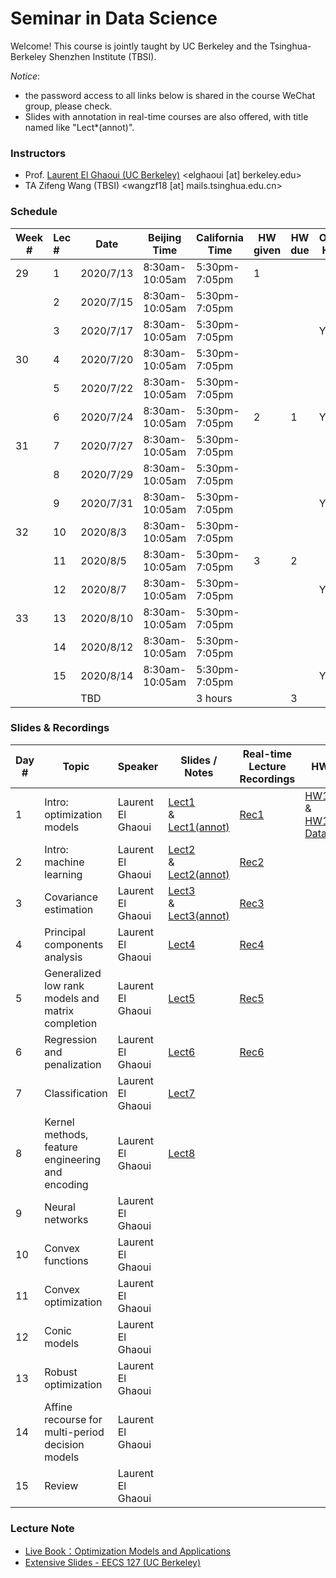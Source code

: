 # Seminar in Data Science

Welcome! This course is jointly taught by UC Berkeley and the Tsinghua-Berkeley Shenzhen Institute (TBSI).

*Notice*: 

- the password access to all links below is shared in the course WeChat group, please check.
- Slides with annotation in real-time courses are also offered, with title named like "Lect*(annot)".



### Instructors

- Prof. [Laurent El Ghaoui (UC Berkeley)](https://people.eecs.berkeley.edu/~elghaoui/) <elghaoui  [at] berkeley.edu>
- TA Zifeng Wang (TBSI) <wangzf18 [at] mails.tsinghua.edu.cn>



### Schedule

| Week # | Lec # | Date      | Beijing Time   | California Time | HW given | HW due | Office Hour |
| ------ | :---- | --------- | -------------- | --------------- | -------- | ------ | ----------- |
| 29     | 1     | 2020/7/13 | 8:30am-10:05am | 5:30pm-7:05pm   | 1        |        |             |
|        | 2     | 2020/7/15 | 8:30am-10:05am | 5:30pm-7:05pm   |          |        |             |
|        | 3     | 2020/7/17 | 8:30am-10:05am | 5:30pm-7:05pm   |          |        | Yes         |
| 30     | 4     | 2020/7/20 | 8:30am-10:05am | 5:30pm-7:05pm   |          |        |             |
|        | 5     | 2020/7/22 | 8:30am-10:05am | 5:30pm-7:05pm   |          |        |             |
|        | 6     | 2020/7/24 | 8:30am-10:05am | 5:30pm-7:05pm   | 2        | 1      | Yes         |
| 31     | 7     | 2020/7/27 | 8:30am-10:05am | 5:30pm-7:05pm   |          |        |             |
|        | 8     | 2020/7/29 | 8:30am-10:05am | 5:30pm-7:05pm   |          |        |             |
|        | 9     | 2020/7/31 | 8:30am-10:05am | 5:30pm-7:05pm   |          |        | Yes         |
| 32     | 10    | 2020/8/3  | 8:30am-10:05am | 5:30pm-7:05pm   |          |        |             |
|        | 11    | 2020/8/5  | 8:30am-10:05am | 5:30pm-7:05pm   | 3        | 2      |             |
|        | 12    | 2020/8/7  | 8:30am-10:05am | 5:30pm-7:05pm   |          |        | Yes         |
| 33     | 13    | 2020/8/10 | 8:30am-10:05am | 5:30pm-7:05pm   |          |        |             |
|        | 14    | 2020/8/12 | 8:30am-10:05am | 5:30pm-7:05pm   |          |        |             |
|        | 15    | 2020/8/14 | 8:30am-10:05am | 5:30pm-7:05pm   |          |        | Yes         |
|        |       | TBD       |                | 3 hours         |          | 3      |             |



### Slides & Recordings

| Day # | Topic                                             | Speaker           | Slides / Notes                                               | Real-time  Lecture Recordings                                | HW                                                           |
| ----- | ------------------------------------------------- | ----------------- | ------------------------------------------------------------ | ------------------------------------------------------------ | ------------------------------------------------------------ |
| 1     | Intro: optimization models                        | Laurent El Ghaoui | [Lect1](https://cloud.tsinghua.edu.cn/f/a4b7d6177c834266bafa/)<br />&<br />[Lect1(annot)](https://cloud.tsinghua.edu.cn/f/ede7beab10054de9beac/) | [Rec1](https://cloud.tsinghua.edu.cn/f/e95a96694ab4411db9ef/) | [HW1](https://cloud.tsinghua.edu.cn/f/1df50b71c25248799321/)<br />&<br />[HW1-Data](https://cloud.tsinghua.edu.cn/f/3fc33723e0f04836b831/) |
| 2     | Intro: machine learning                           | Laurent El Ghaoui | [Lect2](https://cloud.tsinghua.edu.cn/f/68587cb22b1f4391b347/)<br />&<br />[Lect2(annot)](https://cloud.tsinghua.edu.cn/f/150c09df49ec4bf6a4f9/) | [Rec2](https://cloud.tsinghua.edu.cn/f/9c2c3e3416db475997c5/) |                                                              |
| 3     | Covariance estimation                             | Laurent El Ghaoui | [Lect3](https://cloud.tsinghua.edu.cn/f/6165ac02bb2d42588171/)<br />&<br />[Lect3(annot)](https://cloud.tsinghua.edu.cn/f/9c7ecd27ee4943ea820b/) | [Rec3](https://cloud.tsinghua.edu.cn/f/7cce93b3a920468a82ec/) |                                                              |
| 4     | Principal components analysis                     | Laurent El Ghaoui | [Lect4](https://cloud.tsinghua.edu.cn/f/693d1672a90d40388ca5/) | [Rec4](https://cloud.tsinghua.edu.cn/f/4504e7efd31b4aedbfad/) |                                                              |
| 5     | Generalized low rank models and matrix completion | Laurent El Ghaoui | [Lect5](https://cloud.tsinghua.edu.cn/f/1226fb0aa4f042fdb876/) | [Rec5](https://cloud.tsinghua.edu.cn/f/3058381cddc54a73b604/) |                                                              |
| 6     | Regression and penalization                       | Laurent El Ghaoui | [Lect6](https://cloud.tsinghua.edu.cn/f/452bddbdb755415a8e94/) | [Rec6](https://cloud.tsinghua.edu.cn/f/cc6f3fe5646f4ca0abed/) |                                                              |
| 7     | Classification                                    | Laurent El Ghaoui | [Lect7](https://cloud.tsinghua.edu.cn/f/02cf0b8f6dfe4300853a/) |                                                              |                                                              |
| 8     | Kernel methods, feature engineering and encoding  | Laurent El Ghaoui | [Lect8](https://cloud.tsinghua.edu.cn/f/a5619c7987ea4e209e03/) |                                                              |                                                              |
| 9     | Neural networks                                   | Laurent El Ghaoui |                                                              |                                                              |                                                              |
| 10    | Convex functions                                  | Laurent El Ghaoui |                                                              |                                                              |                                                              |
| 11    | Convex optimization                               | Laurent El Ghaoui |                                                              |                                                              |                                                              |
| 12    | Conic models                                      | Laurent El Ghaoui |                                                              |                                                              |                                                              |
| 13    | Robust optimization                               | Laurent El Ghaoui |                                                              |                                                              |                                                              |
| 14    | Affine recourse for multi-period decision models  | Laurent El Ghaoui |                                                              |                                                              |                                                              |
| 15    | Review                                            | Laurent El Ghaoui |                                                              |                                                              |                                                              |



### Lecture Note

- [Live Book：Optimization Models and Applications](http://livebooklabs.com/keeppies/c5a5868ce26b8125)
- [Extensive Slides - EECS 127 (UC Berkeley)](https://cloud.tsinghua.edu.cn/d/7e93767fcfd9493e990d/)